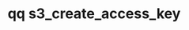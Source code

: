 ---
category: s3
command: s3_create_access_key
optional_options:
- alternate: []
  help: Auth ID of the qumulo user
  name: --auth-id
  required: false
permalink: /qq-cli-command-guide/s3/s3_create_access_key.html
positional_options:
- help: An auth_id, SID, or name optionally qualified with a domain prefix (e.g "local:name",
    "ad:name", "AD\name") or an ID type (e.g. "auth_id:513", "SID:S-1-1-0"). Groups
    are not supported for access keys, must be a user.
  name: identifier
  required: true
sidebar: qq_cli_command_reference_sidebar
summary: This section explains how to use the <code>qq s3_create_access_key</code>
  command.
synopsis: Create S3 access key
title: qq s3_create_access_key
usage: qq s3_create_access_key [-h] [--auth-id AUTH_ID] [identifier]
zendesk_source: qq CLI Command Guide

---
